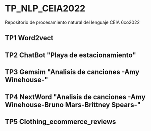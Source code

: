 # TP_NLP_CEIA2022
Repositorio de procesamiento natural del lenguaje CEIA 6co2022


## TP1 Word2vect
## TP2 ChatBot "Playa de estacionamiento"
## TP3 Gemsim "Analisis de canciones -Amy Winehouse-"
## TP4 NextWord "Analisis de canciones -Amy Winehouse-Bruno Mars-Brittney Spears-"
## TP5 Clothing_ecommerce_reviews

